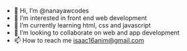 - 👋 Hi, I’m @nanayawcodes
- 👀 I’m interested in front end web development
- 🌱 I’m currently learning html, css and javascript
- 💞️ I’m looking to collaborate on web and app development
- 📫 How to reach me isaac16anim@gmail.com

<!---
nanayawcodes/nanayawcodes is a ✨ special ✨ repository because its `README.md` (this file) appears on your GitHub profile.
You can click the Preview link to take a look at your changes.
--->
